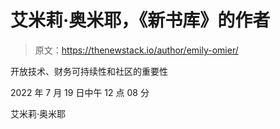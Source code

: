 # 艾米莉·奥米耶，《新书库》的作者

> 原文：<https://thenewstack.io/author/emily-omier/>

开放技术、财务可持续性和社区的重要性

2022 年 7 月 19 日中午 12 点 08 分

艾米莉·奥米耶